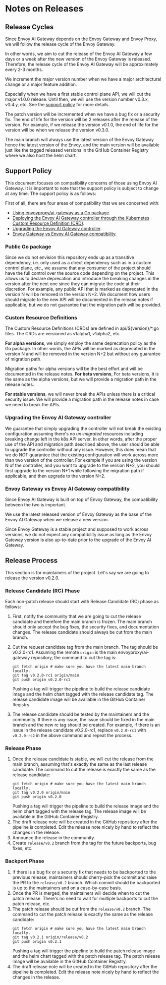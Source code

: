 # Notes on Releases

## Release Cycles

Since Envoy AI Gateway depends on the Envoy Gateway and Envoy Proxy, we will follow the release cycle of the Envoy Gateway.

In other words, we aim to cut the release of the Envoy AI Gateway a few days or a week after the new version of the Envoy Gateway is released. Therefore, the release cycle of the Envoy AI Gateway will be approximately every 2-3 months.

We increment the major version number when we have a major architectural change or a major feature addition.

Especially when we have a first stable control plane API, we will cut the major v1.0.0 release. Until then, we will use the version number v0.3.x, v0.4.y, etc. See the [support policy](#Support-Policy) for more details.

The patch version will be incremented when we have a bug fix or a security fix. The end of life for the version will be 2 releases after the release of the version. For example, if we release the version v0.1.0, the end of life for the version will be when we release the version v0.3.0.

The main branch will always use the latest version of the Envoy Gateway hence the latest version of the Envoy, and the main version will be available just like the tagged released versions in the GitHub Container Registry where we also host the helm chart.

## Support Policy

This document focuses on compatibility concerns of those using Envoy AI Gateway.
It is important to note that the support policy is subject to change at any time. The support policy is as follows:

First of all, there are four areas of compatibility that we are concerned with:
* [Using envoyproxy/ai-gateway as a Go package](#public-go-package).
* [Deploying the Envoy AI Gateway controller through the Kubernetes Custom Resource Definition (CRD)](#Custom-Resource-Definitions).
* [Upgrading the Envoy AI Gateway controller](#Upgrading-the-Envoy-AI-Gateway-controller).
* [Envoy Gateway vs Envoy AI Gateway compatibility](#Envoy-Gateway-vs-Envoy-AI-Gateway-compatibility).

### Public Go package

Since we do not envision this repository ends up as a transitive dependency, i.e. only used as a direct dependency such as in a custom control plane, etc., we assume that any consumer of the project should have the full control over the source code depending on the project. This allows us to declare deprecation and introduce the breaking changes in the version after the next one since they can migrate the code at their discretion. For example, any public API that is marked as deprecated in the version N will be removed in the version N+2. We document how users should migrate to the new API will be documented in the release notes if applicable, but we do not guarantee that the migration path will be provided.

### Custom Resource Definitions

The Custom Resource Definitions (CRDs) are defined in api/${version}/*.go files. The CRDs are versioned as v1alpha1, v1alpha2, etc.

**For alpha versions**, we simply employ the same deprecation policy as the Go package. In other words, the APIs will be marked as deprecated in the version N and will be removed in the version N+2 but without any guarantee of migration path.

Migration paths for alpha versions will be the best effort and will be documented in the release notes.
**For beta versions**, For beta versions, it is the same as the alpha versions, but we will provide a migration path in the release notes.

**For stable versions**, we will never break the APIs unless there is a critical security issue.
We will provide a migration path in the release notes in case we need to break the APIs.

### Upgrading the Envoy AI Gateway controller

We guarantee that simply upgrading the controller will not break the existing configuration assuming there's no _un-migrated_ resources including breaking change left in the k8s API server. In other words, after the proper use of the API and migration path described above, the user should be able to upgrade the controller without any issue. However, this does mean that we do NOT guarantee that the existing configuration will work across more than two version of the controller. For example if you are using the version N of the controller, and you want to upgrade to the version N+2, you should first upgrade to the version N+1 while following the migration path if applicable, and then upgrade to the version N+2.

### Envoy Gateway vs Envoy AI Gateway compatibility

Since Envoy AI Gateway is built on top of Envoy Gateway, the compatibility between the two is important.

We use the latest released version of Envoy Gateway as the base of the Envoy AI Gateway when we release a new version.

Since Envoy Gateway is a stable project and supposed to work across versions, we do not expect any compatibility issue as long as the Envoy Gateway version is also up-to-date prior to the upgrade of the Envoy AI Gateway.

## Release Process

This section is for maintainers of the project. Let's say we are going to release the version v0.2.0.

### Release Candidate (RC) Phase

Each non-patch release should start with Release Candidate (RC) phase as follows:

1. First, notify the community that we are going to cut the release candidate and therefore the main branch is frozen.
  The main branch should only accept the bug fixes, the security fixes, and documentation changes.
  The release candidate should always be cut from the main branch.

2. Cut the request candidate tag from the main branch. The tag should be v0.2.0-rc1. Assuming the remote `origin` is the main envoyproxy/ai-gateway repository,
  the command to cut the tag is:
    ```
    git fetch origin # make sure you have the latest main branch locally.
    git tag v0.2.0-rc1 origin/main
    git push origin v0.2.0-rc1
    ```
   Pushing a tag will trigger the pipeline to build the release candidate image and the helm chart tagged with the release candidate tag.
   The release candidate image will be available in the GitHub Container Registry.

3. The release candidate should be tested by the maintainers and the community. If there is any issue, the issue should be fixed in the main branch
  and the new rc tag should be created. For example, if there is an issue in the release candidate v0.2.0-rc1, replace `v0.2.0-rc1` with `v0.2.0-rc2`
  in the above command and repeat the process.

### Release Phase

1. Once the release candidate is stable, we will cut the release from the main branch, assuming that's exactly the same as the last release candidate.
  The command to cut the release is exactly the same as the release candidate:
    ```
    git fetch origin # make sure you have the latest main branch locally.
    git tag v0.2.0 origin/main
    git push origin v0.2.0
    ```
   Pushing a tag will trigger the pipeline to build the release image and the helm chart tagged with the release tag.
   The release image will be available in the GitHub Container Registry.
2. The draft release note will be created in the GitHub repository after the pipeline is completed.
   Edit the release note nicely by hand to reflect the changes in the release.
3. Announce the release in the community.
4. Create `release/v0.2` branch from the tag for the future backports, bug fixes, etc.

### Backport Phase

1. If there is a bug fix or a security fix that needs to be backported to the previous release, maintainers should cherry-pick the commit and raise the PR to the `release/v0.2` branch.
   Which commit should be backported is up to the maintainers and on a case-by-case basis.
2. Once the PR is merged, the maintainers will decide when to cut the patch release. There's no need to wait for multiple backports to cut the patch release, etc.
3. The patch release should be cut from the `release/v0.2` branch. The command to cut the patch release is exactly the same as the release candidate:
    ```
    git fetch origin # make sure you have the latest main branch locally.
    git tag v0.2.1 origin/release/v0.2
    git push origin v0.2.1
    ```
   Pushing a tag will trigger the pipeline to build the patch release image and the helm chart tagged with the patch release tag.
   The patch release image will be available in the GitHub Container Registry.
4. The draft release note will be created in the GitHub repository after the pipeline is completed.
   Edit the release note nicely by hand to reflect the changes in the release.
